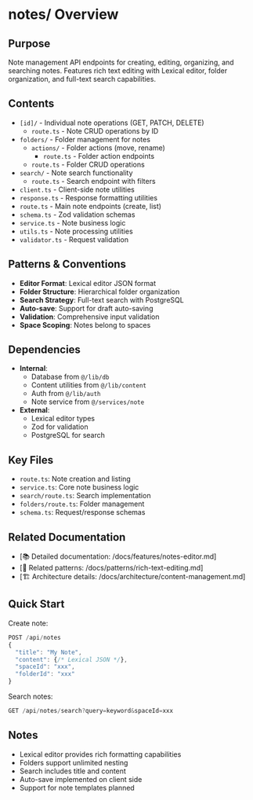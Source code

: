 # notes/ Overview

## Purpose
Note management API endpoints for creating, editing, organizing, and searching notes. Features rich text editing with Lexical editor, folder organization, and full-text search capabilities.

## Contents
- `[id]/` - Individual note operations (GET, PATCH, DELETE)
  - `route.ts` - Note CRUD operations by ID
- `folders/` - Folder management for notes
  - `actions/` - Folder actions (move, rename)
    - `route.ts` - Folder action endpoints
  - `route.ts` - Folder CRUD operations
- `search/` - Note search functionality
  - `route.ts` - Search endpoint with filters
- `client.ts` - Client-side note utilities
- `response.ts` - Response formatting utilities
- `route.ts` - Main note endpoints (create, list)
- `schema.ts` - Zod validation schemas
- `service.ts` - Note business logic
- `utils.ts` - Note processing utilities
- `validator.ts` - Request validation

## Patterns & Conventions
- **Editor Format**: Lexical editor JSON format
- **Folder Structure**: Hierarchical folder organization
- **Search Strategy**: Full-text search with PostgreSQL
- **Auto-save**: Support for draft auto-saving
- **Validation**: Comprehensive input validation
- **Space Scoping**: Notes belong to spaces

## Dependencies
- **Internal**: 
  - Database from `@/lib/db`
  - Content utilities from `@/lib/content`
  - Auth from `@/lib/auth`
  - Note service from `@/services/note`
- **External**: 
  - Lexical editor types
  - Zod for validation
  - PostgreSQL for search

## Key Files
- `route.ts`: Note creation and listing
- `service.ts`: Core note business logic
- `search/route.ts`: Search implementation
- `folders/route.ts`: Folder management
- `schema.ts`: Request/response schemas

## Related Documentation
- [📚 Detailed documentation: /docs/features/notes-editor.md]
- [🔗 Related patterns: /docs/patterns/rich-text-editing.md]
- [🏗️ Architecture details: /docs/architecture/content-management.md]

## Quick Start
Create note:
```typescript
POST /api/notes
{
  "title": "My Note",
  "content": {/* Lexical JSON */},
  "spaceId": "xxx",
  "folderId": "xxx"
}
```

Search notes:
```typescript
GET /api/notes/search?query=keyword&spaceId=xxx
```

## Notes
- Lexical editor provides rich formatting capabilities
- Folders support unlimited nesting
- Search includes title and content
- Auto-save implemented on client side
- Support for note templates planned